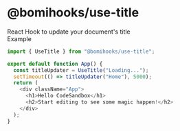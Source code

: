 # @bomihooks/use-title

React Hook to update your document's title<br>
Example
```javascript
import { UseTitle } from "@bomihooks/use-title";

export default function App() {
  const titleUpdater = UseTitle("Loading...");
  setTimeout(() => titleUpdater("Home"), 5000);
  return (
    <div className="App">
      <h1>Hello CodeSandbox</h1>
      <h2>Start editing to see some magic happen!</h2>
    </div>
  );
}
```